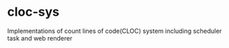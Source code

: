 # cloc-sys
Implementations of count lines of code(CLOC) system including scheduler task and web renderer
